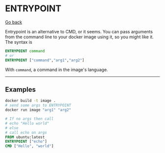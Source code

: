 # ENTRYPOINT

[Go back](../../../../_kmp/_archives/tools/docker#most-used-instructions)

Entrypoint is an alternative to CMD, or it seems. You can pass arguments from the command line to your docker image using it, so you might like it. The syntax is

```dockerfile
ENTRYPOINT command
# or
ENTRYPOINT ["command","arg1","arg2"]
```

With `command`, a command in the image's language.

<hr class="sl">

## Examples

```bash
docker build -t image .
# send some args to ENTRYPOINT
docker run image "arg1" "arg2"
```

```dockerfile
# If no args then call
# echo "Hello world"
# else
# call echo on args
FROM ubuntu:latest
ENTRYPOINT ["echo"]
CMD ["Hello", "world"]
```